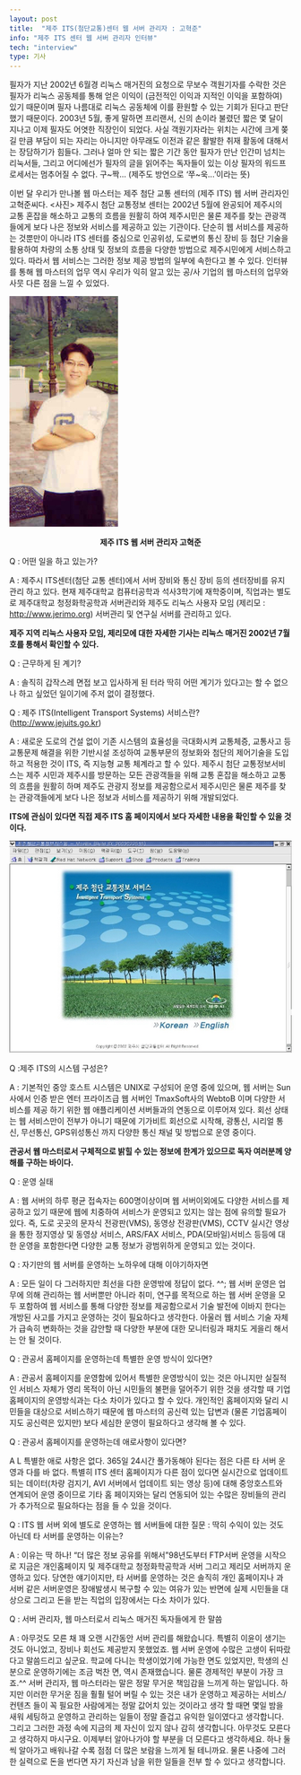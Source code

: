 ```yaml
---
layout: post
title:  "제주 ITS(첨단교통)센터 웹 서버 관리자 : 고혁준"
info: "제주 ITS 센터 웹 서버 관리자 인터뷰"
tech: "interview"
type: 기사
---
```


필자가 지난 2002년 6월경 리눅스 매거진의 요청으로 무보수 객원기자를 수락한 것은 필자가 리눅스 공동체를 통해 얻은 이익이 (금전적인 이익과 지적인 이익을 포함하여) 있기 때문이며 필자 나름대로 리눅스 공동체에 이를 환원할 수 있는 기회가 된다고 판단했기 때문이다. 2003년 5월, 좋게 말하면 프리랜서, 신의 손이라 불렸던 짧은 몇 달이 지나고 이제 필자도 어엿한 직장인이 되었다. 사실 객원기자라는 위치는 시간에 크게 쫒길 만큼 부담이 되는 자리는 아니지만 아무래도 이전과 같은 활발한 취재 활동에 대해서는 장담하기가 힘들다. 그러나 얼마 안 되는 짧은 기간 동안 필자가 만난 인간미 넘치는 리눅서들, 그리고 어디에선가 필자의 글을 읽어주는 독자들이 있는 이상 필자의 워드프로세서는 멈추어질 수 없다. 구~짝... (제주도 방언으로 ‘쭈~욱...’이라는 뜻)

이번 달 우리가 만나볼 웹 마스터는 제주 첨단 교통 센터의 (제주 ITS) 웹 서버 관리자인 고혁준씨다. <사진> 제주시 첨단 교통정보 센터는 2002년 5월에 완공되어 제주시의 교통 혼잡을 해소하고 교통의 흐름을 원활히 하여 제주시민은 물론 제주를 찾는 관광객들에게 보다 나은 정보와 서비스를 제공하고 있는 기관이다. 단순히 웹 서비스를 제공하는 것뿐만이 아니라 ITS 센터를 중심으로 인공위성, 도로변의 통신 장비 등 첨단 기술을 활용하여 차량의 소통 상태 및 정보의 흐름을 다양한 방법으로 제주시민에게 서비스하고 있다. 따라서 웹 서비스는 그러한 정보 제공 방법의 일부에 속한다고 볼 수 있다. 인터뷰를 통해 웹 마스터의 업무 역시 우리가 익히 알고 있는 공/사 기업의 웹 마스터의 업무와 사뭇 다른 점을 느낄 수 있었다.

![jjoole_su.jpg](/assets/img/interview_its_admin/jjoole_su.jpg)

**<center>제주 ITS 웹 서버 관리자 고혁준</center>**

Q : 어떤 일을 하고 있는가?

A : 제주시 ITS센터(첨단 교통 센터)에서 서버 장비와 통신 장비 등의 센터장비를 유지 관리 하고 있다. 현재 제주대학교 컴퓨터공학과 석사3학기에 재학중이며, 직업과는 별도로 제주대학교 청정화학공학과 서버관리와 제주도 리눅스 사용자 모임 (제리모 : <http://www.jerimo.org>) 서버관리 및 연구실 서버를 관리하고 있다.

**제주 지역 리눅스 사용자 모임, 제리모에 대한 자세한 기사는 리눅스 매거진 2002년 7월호를 통해서 확인할 수 있다.**

Q : 근무하게 된 계기?

A : 솔직히 갑작스레 면접 보고 입사하게 된 터라 딱히 어떤 계기가 있다고는 할 수 없으나 하고 싶었던 일이기에 주저 없이 결정했다.

Q : 제주 ITS(Intelligent Transport Systems) 서비스란? (<http://www.jejuits.go.kr>)

A : 새로운 도로의 건설 없이 기존 시스템의 효율성을 극대화시켜 교통체증, 교통사고 등 교통문제 해결을 위한 기반시설 조성하여 교통부문의 정보화와 첨단의 제어기술을 도입하고 적용한 것이 ITS, 즉 지능형 교통 체계라고 할 수 있다. 제주시 첨단 교통정보서비스는 제주 시민과 제주시를 방문하는 모든 관광객들을 위해 교통 혼잡을 해소하고 교통의 흐름을 원활히 하며 제주도 관광지 정보를 제공함으로서 제주시민은 물론 제주를 찾는 관광객들에게 보다 나은 정보과 서비스를 제공하기 위해 개발되었다. 

**ITS에 관심이 있다면 직접 제주 ITS 홈 페이지에서 보다 자세한 내용을 확인할 수 있을 것이다.**

![jejuits.jpg](/assets/img/interview_its_admin/jejuits.jpg)

Q :제주 ITS의 시스템 구성은?

A : 기본적인 중앙 호스트 시스템은 UNIX로 구성되어 운영 중에 있으며, 웹 서버는 Sun사에서  인증 받은 엔터 프라이즈급 웹 서버인 TmaxSoft사의 WebtoB 이며 다양한 서비스를 제공  하기 위한 웹 애플리케이션 서버들과의 연동으로 이루어져 있다. 회선 상태는 웹 서비스만이 전부가 아니기 때문에 기가비트 회선으로 시작해, 광통신, 시리얼 통신, 무선통신, GPS위성통신 까지 다양한 통신 채널 및 방법으로 운영 중이다.

**관공서 웹 마스터로서 구체적으로 밝힐 수 있는 정보에 한계가 있으므로 독자 여러분께 양해를 구하는 바이다.**

Q : 운영 실태

A : 웹 서버의 하루 평균 접속자는 600명이상이며 웹 서버이외에도 다양한 서비스를 제공하고 있기 때문에 웹에 치중하여 서비스가 운영되고 있지는 않는 점에 유의할 필요가 있다. 즉, 도로 곳곳의 문자식 전광판(VMS), 동영상 전광판(VMS), CCTV 실시간 영상을 통한 정지영상 및 동영상 서비스, ARS/FAX 서비스, PDA(모바일)서비스 등등에 대한 운영을 포함한다면 다양한 교통 정보가 광범위하게 운영되고 있는 것이다.

Q : 자기만의 웹 서버를 운영하는 노하우에 대해 이야기하자면 

A : 모든 일이 다 그러하지만 최선을 다한 운영밖에 정답이 없다. ^^; 웹 서버 운영은 업무에 의해 관리하는 웹 서버뿐만 아니라 취미, 연구를 목적으로 하는 웹 서버 운영을 모두 포함하여 웹 서비스를 통해 다양한 정보를 제공함으로서 기술 발전에 이바지 한다는 개방된 사고를 가지고 운영하는 것이 필요하다고 생각한다. 아울러 웹 서비스 기술 자체가 급속히 변화하는 것을 감안할 때 다양한 부분에 대한 모니터링과 패치도 게을리 해서는 안 될 것이다.

Q : 관공서 홈페이지를 운영하는데 특별한 운영 방식이 있다면?

A : 관공서 홈페이지를 운영함에 있어서 특별한 운영방식이 있는 것은 아니지만 실질적인 서비스 자체가 영리 목적이 아닌 시민들의 불편을 덜어주기 위한 것을 생각할 때 기업 홈페이지의 운영방식과는 다소 차이가 있다고 할 수 있다. 개인적인 홈페이지와 달리 시민들을 대상으로 서비스하기 때문에 웹 마스터의 공신력 있는 답변과 (물론 기업홈페이지도 공신력은 있지만) 보다 세심한 운영이 필요하다고 생각해 볼 수 있다.

Q : 관공서 홈페이지를 운영하는데 애로사항이 있다면?

A L 특별한 애로 사항은 없다. 365일 24시간 풀가동해야 된다는 점은 다른 타 서버 운영과 다를 바 없다. 특별히 ITS 센터 홈페이지가 다른 점이 있다면 실시간으로 업데이트 되는 데이터(차량 검지기, AVI 서버에서 업데이트 되는 영상 등)에 대해 중앙호스트와 연계되어 운영 중이므로 기타 홈 페이지와는 달리 연동되어 있는 수많은 장비들의 관리가 추가적으로 필요하다는 점을 들 수 있을 것이다.

Q : ITS 웹 서버 외에 별도로 운영하는 웹 서버들에 대한 질문 : 딱히 수익이 있는 것도 아닌데 타 서버를 운영하는 이유는?

A : 이유는 딱 하나! “더 많은 정보 공유를 위해서”98년도부터 FTP서버 운영을 시작으로 지금은 개인홈페이지 및 제주대학교 청정화학공학과 서버 그리고 제리모 서버까지 운영하고 있다. 당연한 얘기이지만, 타 서버를 운영하는 것은 솔직히 개인 홈페이지나 과 서버 같은 서버운영은 장애발생시 복구할 수 있는 여유가 있는 반면에 실제 시민들을 대상으로 그리고 돈을 받는 직업의 입장에서는 다소 차이가 있다.

Q : 서버 관리자, 웹 마스터로서 리눅스 매거진 독자들에게 한 말씀

A : 아무것도 모른 채 꽤 오랜 시간동안 서버 관리를 해왔습니다. 특별히 이윤이 생기는 것도 아니었고, 장비나 회선도 제공받지 못했었죠. 웹 서버 운영에 수많은 고생이 뒤따랐다고 말씀드리고 싶군요. 학교에 다니는 학생이었기에 가능한 면도 있었지만, 학생의 신분으로 운영하기에는 조금 벅찬 면, 역시 존재했습니다. 물론 경제적인 부분이 가장 크죠.^^ 서버 관리자, 웹 마스터라는 말은 정말 무거운 책임감을 느끼게 하는 말입니다. 하지만 이러한 무거운 짐을 훨훨 털어 버릴 수 있는 것은 내가 운영하고 제공하는 서비스/컨텐츠 들이 꼭 필요한 사람에게는 정말 값어치 있는 것이라고 생각 할 때면 몇일 밤을 새워 세팅하고 운영하고 관리하는 일들이 정말 즐겁고 유익한 일이였다고 생각합니다. 그리고 그러한 과정 속에 지금의 제 자신이 있지 않나 감히 생각합니다. 아무것도 모른다고 생각하지 마시구요. 이제부터 알아나가야 할 부분을 더 모른다고 생각하세요. 하나 둘 씩 알아가고 배워나갈 수록 점점 더 많은 보람을 느끼게 될 테니까요. 물론 나중에 그러한 실력으로 돈을 번다면 자기 자신과 남을 위한 일들을 전부 할 수 있다고 생각합니다.

